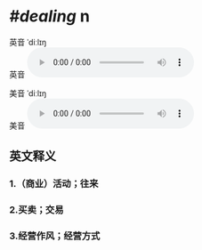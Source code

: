 # ***\#dealing*** n
英音 ˈdiːlɪŋ  
英音
<audio src="./media/dealing1_AAC.aac" controls="controls"></audio>

美音 ˈdiːlɪŋ  
美音
<audio src="./media/dealing2_AAC.aac" controls="controls"></audio>



  

英文释义
---
### 1.**（商业）活动；往来**  

### 2.**买卖；交易**  

### 3.**经营作风；经营方式**  


